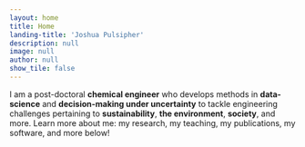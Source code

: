 ```yaml
---
layout: home
title: Home
landing-title: 'Joshua Pulsipher'
description: null
image: null
author: null
show_tile: false
---
```


I am a post-doctoral <b>chemical engineer</b> who develops methods in <b>data-science</b> and <b>decision-making under uncertainty</b> to tackle engineering challenges pertaining to <b>sustainability</b>, <b>the environment</b>, <b>society</b>, and more. Learn more about me: my research, my teaching, my publications, my software, and more below!
